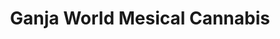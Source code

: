 ---
title: "Ganja World Mesical Cannabis"
url: /bingham/ganja-world-mesical-cannabis/
shop: cannabis
---